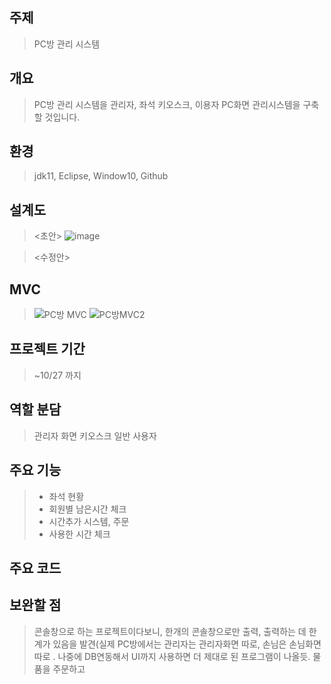 ## 주제  
>PC방 관리 시스템  

## 개요  
> PC방 관리 시스템을 관리자, 좌석 키오스크, 이용자 PC화면 관리시스템을 구축할 것입니다. 

## 환경
>jdk11, Eclipse, Window10, Github  

## 설계도
><초안> ![image](https://user-images.githubusercontent.com/61840067/138249904-565b62ce-7cdd-407a-a8d8-b777ba302d7b.png)

><수정안>
## MVC
><MVC>![PC방 MVC](https://user-images.githubusercontent.com/88884623/139001433-d5266bf4-70fd-4e22-9fd7-00a13ca74825.png)
>![PC방MVC2](https://user-images.githubusercontent.com/88884623/139001457-3e0af032-d77f-43bd-ac05-7314493652c5.png)
  
## 프로젝트 기간  
> ~10/27 까지  

## 역할 분담
> 관리자 화면
> 키오스크
> 일반 사용자

## 주요 기능
> - 좌석 현황
> - 회원별 남은시간 체크
> - 시간추가 시스템, 주문
> - 사용한 시간 체크
## 주요 코드
>
## 보완할 점
> 콘솔창으로 하는 프로젝트이다보니, 한개의 콘솔창으로만 출력, 출력하는 데 한계가 있음을 발견(실제 PC방에서는 관리자는 관리자화면 따로, 손님은 손님화면 따로 . 나중에 DB연동해서 UI까지 사용하면 더 제대로 된 프로그램이 나올듯.
> 물품을 주문하고 

